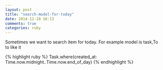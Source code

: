 ```yaml
---
layout: post
title: "search-model-for-today"
date: 2014-12-10 16:13
comments: true
categories: ruby
---
```


Sometimes we want to search item for today. For example model is task,To to like it

{% highlight ruby %}
Task.where(created_at: Time.now.midnight..Time.now.end_of_day)
{% endhighlight %}